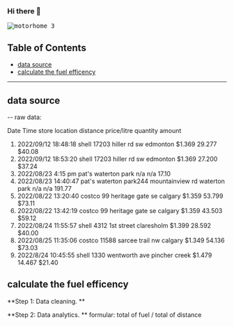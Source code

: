 ### Hi there 👋
<kbd>![motorhome 3](https://github.com/RobinLi2024/robinli2024/assets/170358474/8475902e-e754-4ce2-9a2e-d83f487b3d5c)</kbd>

<!--
**RobinLi2024/robinli2024** is a ✨ _special_ ✨ repository because its `README.md` (this file) appears on your GitHub profile.

Here are some ideas to get you started:

- 🔭 I’m currently working on ...
- 🌱 I’m currently learning ...
- 👯 I’m looking to collaborate on ...
- 🤔 I’m looking for help with ...
- 💬 Ask me about ...
- 📫 How to reach me: ...
- 😄 Pronouns: ...
- ⚡ Fun fact: ...
-->

## Table of Contents
- [data source](#data-source)
- [calculate the fuel efficency](#calculate-the-fuel-efficency)

***

## data source

-- raw data:
      
Date Time store location distance    price/litre quantity   amount
1.  2022/09/12 18:48:18 shell 17203 hiller rd sw edmonton    $1.369   29.277      $40.08
2.  2022/09/12 18:53:20 shell  17203 hiller rd sw edmonton   $1.369   27.200      $37.24
3.  2022/08/23 4:15 pm pat's waterton park n/a  n/a 17.10
4.  2022/08/23 14:40:47 pat's waterton park244 mountainview rd waterton park n/a n/a 191.77
5.  2022/08/22 13:20:40 costco 99 heritage gate se calgary $1.359 53.799 $73.11
6.  2022/08/22 13:42:19 costco 99 heritage gate se calgary $1.359 43.503 $59.12
7.  2022/08/24 11:55:57 shell 4312 1st street claresholm $1.399 28.592 $40.00
8.  2022/08/25 11:35:06 costco 11588 sarcee trail nw calgary $1.349 54.136 $73.03
9.  2022/8/24 10:45:55 shell 1330 wentworth ave pincher creek $1.479 14.467 $21.40



## calculate the fuel efficency

**Step 1: Data cleaning. **

**Step 2: Data analytics. **
  formular:
    total of fuel / total of distance
  
